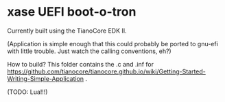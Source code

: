 # xase UEFI boot-o-tron

Currently built using the TianoCore EDK II.

(Application is simple enough that this could probably be ported
to gnu-efi with little trouble. Just watch the calling conventions,
eh?)

How to build? This folder contains the .c and .inf for https://github.com/tianocore/tianocore.github.io/wiki/Getting-Started-Writing-Simple-Application .

(TODO: Lua!!!)

